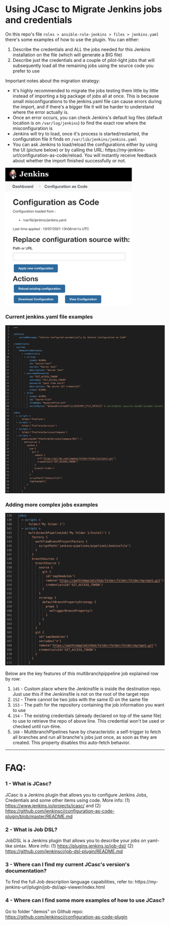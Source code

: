 # Using JCasc to Migrate Jenkins jobs and credentials

On this repo's file ```roles > ansible-role-jenkins > files > jenkins.yaml``` there's some examples of how to use the plugin. You can either:
1. Describe the credentials and ALL the jobs needed for this Jenkins installation on the file (which will generate a BIG file)
2. Describe just the credentials and a couple of pilot-light jobs that will subsequently load all the remaining jobs using the source code you prefer to use

Important notes about the migration strategy:
* It's highly recommended to migrate the jobs testing them little by little instead of importing a big package of jobs all at once. This is because small misconfigurations to the jenkins.yaml file can cause errors during the import, and if there's a bigger file it will be harder to understand where the error actually is.
* Once an error occurs, you can check Jenkins's default log files (default location is on ```/var/log/jenkins```) to find the exact row where the misconfiguration is
* Jenkins will try to load, once it's process is started/restarted, the configuration file it finds on ```/var/lib/jenkins/jenkins.yaml```
* You can ask Jenkins to load/reload the configurations either by using the UI (picture below) or by calling the URL: https://my-jenkins-url/configuration-as-code/reload. You will instantly receive feedback about whether the import finished successfully or not.

<img src="readme_pictures/jcasc-reload.png" alt="drawing" width="400"/>

### Current jenkins.yaml file examples

![](readme_pictures/jcasc.png)

### Adding more complex jobs examples

![](readme_pictures/multibranchpipeline.png)

Below are the key features of this multibranchpippeline job explained row by row:

1. ```145``` - Custom place where the Jenkinsfile is inside the destination repo. Just use this if the Jenkinsfile is not on the root of the target repo
2. ```152``` - There cannot be two jobs with the same ID on the same file
3. ```153``` - The path for the repository containing the job information you want to use
4. ```154``` - The existing credentials (already declared on top of the same file) to use to retrieve the repo of above line. This credential won't be used or checked until run-time.
5. ```160``` - MultibranchPipelines have by characteristic a self-trigger to fetch all branches and run all branche's jobs just once, as soon as they are created. This property disables this auto-fetch behavior.

---

# FAQ:

### 1 - What is JCasc?
JCasc is a Jenkins plugin that allows you to configure Jenkins Jobs, Credentials and some other items using code. More info: (1) https://www.jenkins.io/projects/jcasc/ and (2) https://github.com/jenkinsci/configuration-as-code-plugin/blob/master/README.md

### 2 - What is Job DSL?
JobDSL is a Jenkins plugin that allows you to describe your jobs on yaml-like sintax. More info: (1) https://plugins.jenkins.io/job-dsl/ (2) https://github.com/jenkinsci/job-dsl-plugin/README.md

### 3 - Where can I find my current JCasc's version's documentation? 
To find the full Job description language capabilities, refer to: https://my-jenkins-url/plugin/job-dsl/api-viewer/index.html

### 4 - Where can I find some more examples of how to use JCasc?
Go to folder "demos" on Github repo: https://github.com/jenkinsci/configuration-as-code-plugin